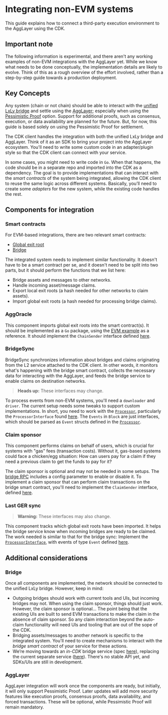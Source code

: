 # Integrating non-EVM systems

This guide explains how to connect a third-party execution environment to the AggLayer using the CDK.

## Important note

The following information is experimental, and there aren't any working examples of non-EVM integrations with the AggLayer yet. While we know what needs to be done conceptually, the implementation details are likely to evolve. Think of this as a rough overview of the effort involved, rather than a step-by-step guide towards a production deployment.

## Key Concepts

Any system (chain or not chain) should be able to interact with the [unified LxLy bridge](https://docs.polygon.technology/zkEVM/architecture/unified-LxLy) and settle using the [AggLayer](https://docs.polygon.technology/learn/agglayer/overview/); especially when using the [Pessimistic Proof](https://docs.polygon.technology/learn/agglayer/pessimistic_proof/) option. Support for additional proofs, such as consensus, execution, or data availability are planned for the future. But, for now, this guide is based solely on using the Pessimistic Proof for settlement.

The CDK client handles the integration with both the unified LxLy bridge and AggLayer. Think of it as an SDK to bring your project into the AggLayer ecosystem. You'll need to write some custom code in an adapter/plugin style so that the CDK client can connect with your service.

In some cases, you might need to write code in `Go`. When that happens, the code should be in a separate repo and imported into the CDK as a dependency. The goal is to provide implementations that can interact with the *smart contracts* of the system being integrated, allowing the CDK client to reuse the same logic across different systems. Basically, you’ll need to create some *adapters* for the new system, while the existing code handles the rest.

## Components for integration

### Smart contracts

For EVM-based integrations, there are two relevant smart contracts:

- [Global exit root](https://github.com/agglayer/agglayer-contracts/blob/feature/sovereign-bridge/contracts/v2/sovereignChains/GlobalExitRootManagerL2SovereignChain.sol)
- [Bridge](https://github.com/agglayer/agglayer-contracts/blob/feature/sovereign-bridge/contracts/v2/sovereignChains/BridgeL2SovereignChain.sol)

The integrated system needs to implement similar functionality. It doesn't have to be a smart contract per se, and it doesn't need to be split into two parts, but it should perform the functions that we list here:

- Bridge assets and messages to other networks.
- Handle incoming asset/message claims.
- Export local exit roots (a hash needed for other networks to claim assets).
- Import global exit roots (a hash needed for processing bridge claims).

### AggOracle

This component imports global exit roots into the smart contract(s). It should be implemented as a `Go` package, using the [EVM example](../aggoracle/chaingersender/evm.go) as a reference. It should implement the `ChainSender` interface defined [here](../aggoracle/oracle.go).

### BridgeSync

BridgeSync synchronizes information about bridges and claims originating from the L2 service attached to the CDK client. In other words, it monitors what's happening with the bridge smart contract, collects the necessary data for interacting with the AggLayer, and feeds the bridge service to enable claims on destination networks.

> **Heads up:** These interfaces may change.

To process events from non-EVM systems, you'll need a `downloader` and `driver`. The current setup needs some tweaks to support custom implementations. In short, you need to work with the [`Processor`](../bridgesync/processor.go), particularly the `ProcessorInterface` found [here](../sync/driver.go). The `Events` in `Block` are just interfaces, which should be parsed as `Event` structs defined in the [`Processor`](../bridgesync/processor.go).

### Claim sponsor

This component performs claims on behalf of users, which is crucial for systems with "gas" fees (transaction costs). Without it, gas-based systems could face a chicken/egg situation: How can users pay for a claim if they need a previous claim to get the funds to pay for it?

The claim sponsor is optional and may not be needed in some setups. The [bridge RPC](../rpc/bridge.go) includes a config parameter to enable or disable it. To implement a claim sponsor that can perform claim transactions on the bridge smart contract, you'll need to implement the `ClaimSender` interface, defined [here](../claimsponsor/claimsponsor.go).

### Last GER sync

> **Warning:** These interfaces may also change.

This component tracks which global exit roots have been imported. It helps the bridge service know when incoming bridges are ready to be claimed. The work needed is similar to that for the bridge sync: Implement the [`ProcessorInterface`](../sync/driver.go), with events of type `Event` defined [here](../lastgersync/processor.go).

## Additional considerations

### Bridge

Once all components are implemented, the network should be connected to the unified LxLy bridge. However, keep in mind:

- Outgoing bridges should work with current tools and UIs, but incoming bridges may not. When using the claim sponsor, things should just work. However, the claim sponsor is optional... The point being that the existing UIs are built to send EVM transactions to make the claim in the absence of claim sponsor. So any claim interaction beyond the auto-claim functionality will need UIs and tooling that are out of the sope of the CDK.
- Bridging assets/messages to another network is specific to the integrated system. You'll need to create mechanisms to interact with the *bridge smart contract* of your service for these actions.
- We’re moving towards an *in-CDK* bridge service (spec [here](https://hackmd.io/0vA-XU2BRHmH3Ab0j4ouZw)), replacing the current separate service ([here](https://github.com/0xPolygonHermez/zkevm-bridge-service)). There's no stable API yet, and SDKs/UIs are still in development.

### AggLayer

AggLayer integration will work once the components are ready, but initially, it will only support Pessimistic Proof. Later updates will add more security features like execution proofs, consensus proofs, data availability, and forced transactions. These will be optional, while Pessimistic Proof will remain mandatory.
